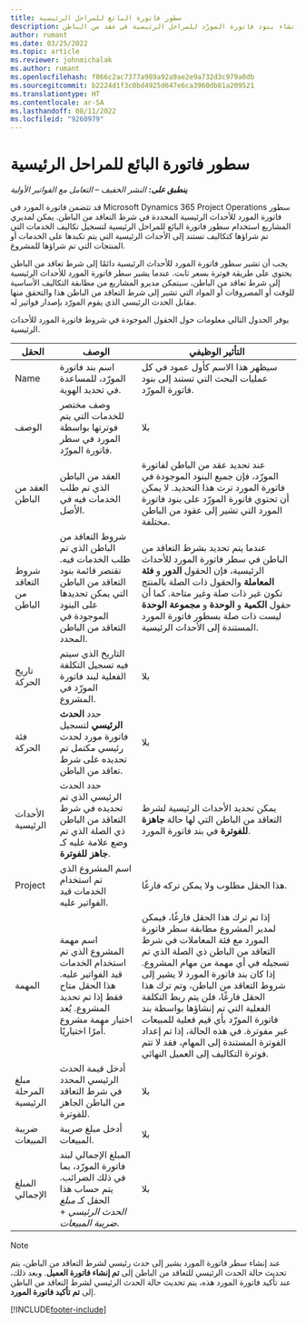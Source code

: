 ```yaml
---
title: سطور فاتورة البائع للمراحل الرئيسية
description: يشرح هذا المال كيفية إنشاء بنود فاتورة المورّد للمراحل الرئيسية في عقد من الباطن.
author: rumant
ms.date: 03/25/2022
ms.topic: article
ms.reviewer: johnmichalak
ms.author: rumant
ms.openlocfilehash: f066c2ac7377a989a92a9ae2e9a732d3c979a0db
ms.sourcegitcommit: b2224d1f3c0bd4925d647e6ca3960db81a209521
ms.translationtype: HT
ms.contentlocale: ar-SA
ms.lasthandoff: 08/11/2022
ms.locfileid: "9260979"
---
```

# <a name="vendor-invoice-lines-for-milestones"></a>سطور فاتورة البائع للمراحل الرئيسية

_**ينطبق على:** النشر الخفيف – التعامل مع الفواتير الأولية_

قد تتضمن فاتورة المورد في Microsoft Dynamics 365 Project Operations سطور فاتورة المورد للأحداث الرئيسية المحددة في شرط التعاقد من الباطن. يمكن لمديري المشاريع استخدام سطور فاتورة البائع للمراحل الرئيسية لتسجيل تكاليف الخدمات التي تم شراؤها كتكاليف تستند إلى الأحداث الرئيسية التي يتم تكبدها على الخدمات أو المنتجات التي تم شراؤها للمشروع.

يجب أن تشير سطور فاتورة المورد للأحداث الرئيسية دائمًا إلى شرط تعاقد من الباطن يحتوي على طريقة فوترة بسعر ثابت. عندما يشير سطر فاتورة المورد للأحداث الرئيسية إلى شرط تعاقد من الباطن، سيتمكن مديرو المشاريع من مطابقة التكاليف الأساسية للوقت أو المصروفات أو المواد التي تشير إلى شرط التعاقد من الباطن هذا والتحقق منها مقابل الحدث الرئيسي الذي يقوم المورّد بإصدار فواتير له.

يوفر الجدول التالي معلومات حول الحقول الموجودة في شروط فاتورة المورد للأحداث الرئيسية.

| الحقل | الوصف  | التأثير الوظيفي |
| --- | --- | --- |
| Name | اسم بند فاتورة المورّد، للمساعدة في تحديد الهوية. | سيظهر هذا الاسم كأول عمود في كل عمليات البحث التي تستند إلى بنود فاتورة المورّد. |
| الوصف  | وصف مختصر للخدمات التي يتم فوترتها بواسطة المورد في سطر فاتورة المورّد. | ‏‫بلا |
| العقد من الباطن | العقد من الباطن الذي تم طلب الخدمات فيه في الأصل. | عند تحديد عقد من الباطن لفاتورة المورّد، فإن جميع البنود الموجودة في فاتورة المورد ترث هذا التحديد. لا يمكن أن تحتوي فاتورة المورّد على بنود فاتورة المورد التي تشير إلى عقود من الباطن مختلفة. |
| شروط التعاقد من الباطن | شروط التعاقد من الباطن الذي تم طلب الخدمات فيه. تقتصر قائمة بنود التعاقد من الباطن التي يمكن تحديدها على البنود الموجودة في التعاقد من الباطن المحدد. | عندما يتم تحديد بشرط التعاقد من الباطن في سطر فاتورة المورد للأحداث الرئيسية، فإن الحقول **الدور** و **فئة المعاملة** والحقول ذات الصلة بالمنتج تكون غير ذات صلة وغير متاحة. كما أن حقول **الكمية** و **الوحدة** و **مجموعة الوحدة** ليست ذات صلة بسطور فاتورة المورد المستندة إلى الأحداث الرئيسية. |
| تاريخ الحركة | التاريخ الذي سيتم فيه تسجيل التكلفة الفعلية لبند فاتورة المورّد في المشروع. | ‏‫بلا |
| فئة الحركة | حدد **الحدث الرئيسي** لتسجيل فاتورة مورد لحدث رئيسي مكتمل تم تحديده على شرط تعاقد من الباطن. | ‏‫بلا |
| الأحداث الرئيسية | حدد الحدث الرئيسي الذي تم تحديده في شرط التعاقد من الباطن ذي الصلة الذي تم وضع علامة عليه كـ **جاهز للفوترة**. | يمكن تحديد الأحداث الرئيسية لشرط التعاقد من الباطن التي لها حالة **جاهزة للفوترة** في بند فاتورة المورد. |
| Project | اسم المشروع الذي تم استخدام الخدمات قيد الفواتير عليه. | هذا الحقل مطلوب ولا يمكن تركه فارغًا. |
| المهمة | اسم مهمة المشروع الذي تم استخدام الخدمات قيد الفواتير عليه. هذا الحقل متاح فقط إذا تم تحديد المشروع. يُعد اختيار مهمة مشروع أمرًا اختياريًا. | إذا تم ترك هذا الحقل فارغًا، فيمكن لمدير المشروع مطابقة سطر فاتورة المورد مع فئة المعاملات في شرط التعاقد من الباطن ذي الصلة الذي تم تسجيله في أي مهمة من مهام المشروع. إذا كان بند فاتورة المورد لا يشير إلى شروط التعاقد من الباطن، وتم ترك هذا الحقل فارغًا، فلن يتم ربط التكلفة الفعلية التي تم إنشاؤها بواسطة بند فاتورة المورّد بأي قيم فعلية للمبيعات غير مفوترة. في هذه الحالة، إذا تم إعداد الفوترة المستندة إلى المهام، فقد لا تتم فوترة التكاليف إلى العميل النهائي. |
| مبلغ المرحلة الرئيسية | أدخل قيمة الحدث الرئيسي المحدد في شرط التعاقد من الباطن الجاهز للفوترة. | ‏‫بلا |
| ضريبة المبيعات | أدخل مبلغ ضريبة المبيعات. | ‏‫بلا |
| المبلغ الإجمالي | المبلغ الإجمالي لبند فاتورة المورّد، بما في ذلك الضرائب. يتم حساب هذا الحقل كـ *مبلغ الحدث الرئيسي* + *ضريبة المبيعات*. | ‏‫بلا |

> [!NOTE]
> عند إنشاء سطر فاتورة المورد يشير إلى حدث رئيسي لشرط التعاقد من الباطن، يتم تحديث حالة الحدث الرئيسي للتعاقد من الباطن إلى **تم إنشاء فاتورة العميل**. وبعد ذلك، عند تأكيد فاتورة المورد هذه، يتم تحديث حالة الحدث الرئيسي لشرط التعاقد من الباطن إلى **تم تأكيد فاتورة المورد**.

[!INCLUDE[footer-include](../../includes/footer-banner.md)]

